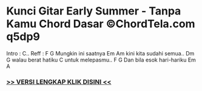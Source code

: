 
 # Kunci Gitar Early Summer - Tanpa Kamu Chord Dasar ©ChordTela.com q5dp9


Intro : C.. Reff : F G Mungkin ini saatnya Em Am kini kita sudahi semua.. Dm G walau berat hatiku C untuk melepasmu.. F G Dan bila esok hari-hariku Em A

###  <a href="https://shortlighzx.web.app?sq=Kunci Gitar Early Summer - Tanpa Kamu Chord Dasar ©ChordTela.com"> >> VERSI LENGKAP KLIK DISINI << </a>
